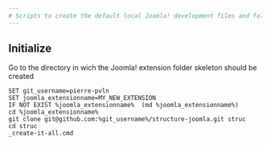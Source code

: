 ```yaml
--- 
# Scripts to create the default local Joomla! development files and folder skeleton from several git repositories
--- 
```

## Initialize
Go to the directory in wich the Joomla! extension folder skeleton should be created
```
SET git_username=pierre-pvln
SET joomla_extensionname=MY_NEW_EXTENSION
IF NOT EXIST %joomla_extensionname%  (md %joomla_extensionname%)
cd %joomla_extensionname%
git clone git@github.com:%git_username%/structure-joomla.git struc
cd struc
_create-it-all.cmd
```
